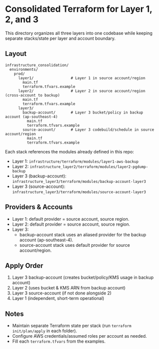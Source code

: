 # Consolidated Terraform for Layer 1, 2, and 3

This directory organizes all three layers into one codebase while keeping separate stacks/state per layer and account boundary.

## Layout

```
infrastructure_consolidation/
  environments/
    prod/
      layer1/                 # Layer 1 in source account/region
        main.tf
        terraform.tfvars.example
      layer2/                 # Layer 2 in source account/region (cross-account to backup)
        main.tf
        terraform.tfvars.example
      layer3/
        backup-account/       # Layer 3 bucket/policy in backup account (ap-southeast-4)
          main.tf
          terraform.tfvars.example
        source-account/       # Layer 3 codebuild/schedule in source account/region
          main.tf
          terraform.tfvars.example
```

Each stack references the modules already defined in this repo:
- Layer 1: `infrastructure/terraform/modules/layer1-aws-backup`
- Layer 2: `infrastructure_layer2/terraform/modules/layer2-pgdump-backup`
- Layer 3 (backup-account): `infrastructure_layer3/terraform/modules/backup-account-layer3`
- Layer 3 (source-account): `infrastructure_layer3/terraform/modules/source-account-layer3`

## Providers & Accounts
- Layer 1: default provider = source account, source region.
- Layer 2: default provider = source account, source region.
- Layer 3:
  - backup-account stack uses an aliased provider for the backup account (ap-southeast-4).
  - source-account stack uses default provider for source account/region.

## Apply Order
1) Layer 3 backup-account (creates bucket/policy/KMS usage in backup account)
2) Layer 2 (uses bucket & KMS ARN from backup account)
3) Layer 3 source-account (if not done alongside 2)
4) Layer 1 (independent, short-term operational)

## Notes
- Maintain separate Terraform state per stack (run `terraform init/plan/apply` in each folder).
- Configure AWS credentials/assumed roles per account as needed.
- Fill each `terraform.tfvars` from the examples. 